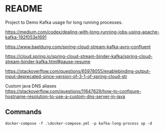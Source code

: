 # README

Project to Demo Kafka usage for long running processes.

https://medium.com/codex/dealing-with-long-running-jobs-using-apache-kafka-192f053e1691

https://www.baeldung.com/spring-cloud-stream-kafka-avro-confluent

https://cloud.spring.io/spring-cloud-stream-binder-kafka/spring-cloud-stream-binder-kafka.html#pause-resume

https://stackoverflow.com/questions/65978055/enablebinding-output-input-deprecated-since-version-of-3-1-of-spring-cloud-str

Custom java DNS aliases
https://stackoverflow.com/questions/11647629/how-to-configure-hostname-resolution-to-use-a-custom-dns-server-in-java

## Commands
```
docker-compose -f .\docker-compose.yml -p kafka-long-process up -d
```

